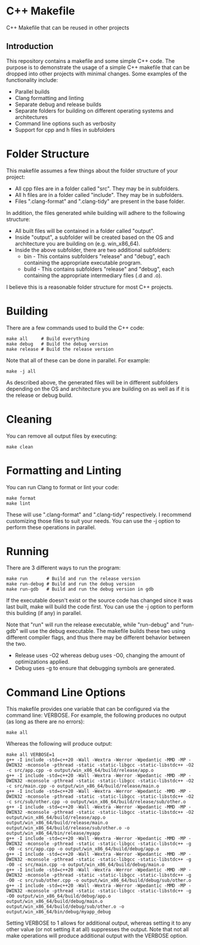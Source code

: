 # C++ Makefile
C++ Makefile that can be reused in other projects

## Introduction
This repository contains a makefile and some simple C++ code. The purpose is to demonstrate the usage of a simple C++ makefile that can be dropped into other projects with minimal changes. Some examples of the functionality include:
- Parallel builds
- Clang formatting and linting
- Separate debug and release builds
- Separate folders for building on different operating systems and architectures
- Command line options such as verbosity
- Support for cpp and h files in subfolders

# Folder Structure
This makefile assumes a few things about the folder structure of your project:
- All cpp files are in a folder called "src". They may be in subfolders.
- All h files are in a folder called "include". They may be in subfolders.
- Files ".clang-format" and ".clang-tidy" are present in the base folder.

In addition, the files generated while building will adhere to the following structure:
- All built files will be contained in a folder called "output".
- Inside "output", a subfolder will be created based on the OS and architecture you are building on (e.g. win_x86_64).
- Inside the above subfolder, there are two additional subfolders:
  - bin - This contains subfolders "release" and "debug", each containing the appropriate executable program.
  - build - This contains subfolders "release" and "debug", each containing the appropriate intermediary files (.d and .o).

I believe this is a reasonable folder structure for most C++ projects.

# Building
There are a few commands used to build the C++ code:

```
make all     # Build everything
make debug   # Build the debug version
make release # Build the release version
```

Note that all of these can be done in parallel. For example:
```
make -j all
```

As described above, the generated files will be in different subfolders depending on the OS and architecture you are building on as well as if it is the release or debug build.

# Cleaning
You can remove all output files by executing:

```
make clean
```

# Formatting and Linting
You can run Clang to format or lint your code:
```
make format
make lint
```

These will use ".clang-format" and ".clang-tidy" respectively. I recommend customizing those files to suit your needs. You can use the -j option to perform these operations in parallel.

# Running
There are 3 different ways to run the program:

```
make run       # Build and run the release version
make run-debug # Build and run the debug version
make run-gdb   # Build and run the debug version in gdb
```

If the executable doesn't exist or the source code has changed since it was last built, make will build the code first. You can use the -j option to perform this building (if any) in parallel.

Note that "run" will run the release executable, while "run-debug" and "run-gdb" will use the debug executable. The makefile builds these two using different compiler flags, and thus there may be different behavior between the two.
- Release uses -O2 whereas debug uses -O0, changing the amount of optimizations applied.
- Debug uses -g to ensure that debugging symbols are generated.
 
# Command Line Options
This makefile provides one variable that can be configured via the command line: VERBOSE. For example, the following produces no output (as long as there are no errors):

```
make all
```

Whereas the following will produce output:

```
make all VERBOSE=1
g++ -I include -std=c++20 -Wall -Wextra -Werror -Wpedantic -MMD -MP -DWIN32 -mconsole -pthread -static -static-libgcc -static-libstdc++ -O2 -c src/app.cpp -o output/win_x86_64/build/release/app.o
g++ -I include -std=c++20 -Wall -Wextra -Werror -Wpedantic -MMD -MP -DWIN32 -mconsole -pthread -static -static-libgcc -static-libstdc++ -O2 -c src/main.cpp -o output/win_x86_64/build/release/main.o
g++ -I include -std=c++20 -Wall -Wextra -Werror -Wpedantic -MMD -MP -DWIN32 -mconsole -pthread -static -static-libgcc -static-libstdc++ -O2 -c src/sub/other.cpp -o output/win_x86_64/build/release/sub/other.o
g++ -I include -std=c++20 -Wall -Wextra -Werror -Wpedantic -MMD -MP -DWIN32 -mconsole -pthread -static -static-libgcc -static-libstdc++ -O2 output/win_x86_64/build/release/app.o output/win_x86_64/build/release/main.o output/win_x86_64/build/release/sub/other.o -o output/win_x86_64/bin/release/myapp
g++ -I include -std=c++20 -Wall -Wextra -Werror -Wpedantic -MMD -MP -DWIN32 -mconsole -pthread -static -static-libgcc -static-libstdc++ -g -O0 -c src/app.cpp -o output/win_x86_64/build/debug/app.o
g++ -I include -std=c++20 -Wall -Wextra -Werror -Wpedantic -MMD -MP -DWIN32 -mconsole -pthread -static -static-libgcc -static-libstdc++ -g -O0 -c src/main.cpp -o output/win_x86_64/build/debug/main.o
g++ -I include -std=c++20 -Wall -Wextra -Werror -Wpedantic -MMD -MP -DWIN32 -mconsole -pthread -static -static-libgcc -static-libstdc++ -g -O0 -c src/sub/other.cpp -o output/win_x86_64/build/debug/sub/other.o
g++ -I include -std=c++20 -Wall -Wextra -Werror -Wpedantic -MMD -MP -DWIN32 -mconsole -pthread -static -static-libgcc -static-libstdc++ -g -O0 output/win_x86_64/build/debug/app.o output/win_x86_64/build/debug/main.o output/win_x86_64/build/debug/sub/other.o -o output/win_x86_64/bin/debug/myapp_debug
```

Setting VERBOSE to 1 allows for additional output, whereas setting it to any other value (or not setting it at all) suppresses the output. Note that not all make operations will produce additional output with the VERBOSE option.
